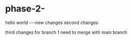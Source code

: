 # phase-2-
hello world ---new changes 
second changes


third changes for branch 1 
need to merge with main branch 
